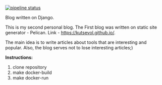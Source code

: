 [![pipeline status](https://gitlab.com/riddick/personal_blog/badges/master/pipeline.svg)](https://gitlab.com/riddick/personal_blog/commits/master)

Blog written on Django.

This is my second personal blog.
The First blog was written on static site generator - Pelican.
Link - https://kutsevol.github.io/.

The main idea is to write articles about tools that are interesting and popular. Also, the blog serves not to lose interesting articles;) 

**Instructions:**

1. clone repository
2. make docker-build
3. make docker-run